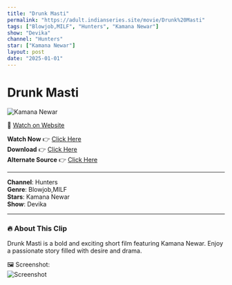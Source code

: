 ```yaml
---
title: "Drunk Masti"
permalink: "https://adult.indianseries.site/movie/Drunk%20Masti"
tags: ["Blowjob,MILF", "Hunters", "Kamana Newar"]
show: "Devika"
channel: "Hunters"
star: ["Kamana Newar"]
layout: post
date: "2025-01-01"
---
```


# Drunk Masti

![Kamana Newar](https://shorts.desisins.com/wp-content/uploads/2024/04/DEvika-Kamana-Newar-Horny-MILF-DesiSins.com_.jpg)

🔗 [Watch on Website](https://adult.indianseries.site/movie/Drunk%20Masti)

**Watch Now** 👉 [Click Here](https://adult.indianseries.site/movie/Drunk%20Masti)  
**Download** 👉 [Click Here](https://adult.indianseries.site/movie/Drunk%20Masti)  
**Alternate Source** 👉 [Click Here](https://adult.indianseries.site/movie/Drunk%20Masti)

---

**Channel**: Hunters  
**Genre**: Blowjob,MILF  
**Stars**: Kamana Newar  
**Show**: Devika

---

### 🔥 About This Clip

Drunk Masti is a bold and exciting short film featuring Kamana Newar. Enjoy a passionate story filled with desire and drama.
 
🖼️ Screenshot:  
![Screenshot](https://shorts.desisins.com/wp-content/uploads/2024/04/DEvika-Kamana-Newar-Horny-MILF-DesiSins.com_.jpg)
